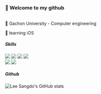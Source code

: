 

### 👋 Welcome to my github
<br>
<div>
🏫 Gachon University - Computer engineering 

🍎 learning iOS
</div>


<h5>Skills</h5>
<div>
  <img src="https://img.shields.io/badge/swift-F05138?style=for-the-badge&logo=Swift&logoColor=white">
  <img src="https://img.shields.io/badge/UIkit-2396F3?style=for-the-badge&logo=Swift&logoColor=white">
  <img src="https://img.shields.io/badge/SwiftUi-F05138?style=for-the-badge&logo=Swift&logoColor=white">
  <img src="https://img.shields.io/badge/xcode-147EFB?style=for-the-badge&logo=xcode&logoColor=white">
  <br>
  <img src="https://img.shields.io/badge/java-007396?style=for-the-badge&logo=java&logoColor=white">
  <img src="https://img.shields.io/badge/AndroidStudio-3DDC84?style=for-the-badge&logo=AndroidStudio&logoColor=white">
  <br>
</div>


##### Github
![Lee Sangdo's GitHub stats](https://github-readme-stats.vercel.app/api?username=SANGDOLEE&show_icons=true&theme=radical)
